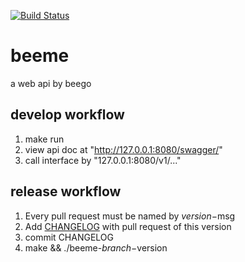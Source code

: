 [![Build Status](https://travis-ci.org/maniafish/beeme.svg?branch=master)](https://travis-ci.org/maniafish/beeme)
# beeme
a web api by beego

## develop workflow

1. make run
2. view api doc at "http://127.0.0.1:8080/swagger/"
3. call interface by "127.0.0.1:8080/v1/..."

## release workflow

1. Every pull request must be named by $version-$msg
2. Add [CHANGELOG](./CHANGELOG.md) with pull request of this version
3. commit CHANGELOG
4. make && ./beeme-$branch-$version
